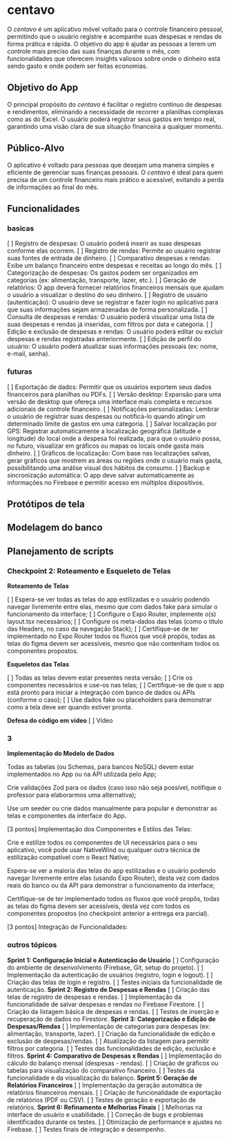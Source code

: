 # centavo

O *centavo* é um aplicativo móvel voltado para o controle financeiro pessoal, permitindo que o usuário registre e acompanhe suas despesas e rendas de forma prática e rápida. O objetivo do app é ajudar as pessoas a terem um controle mais preciso das suas finanças durante o mês, com funcionalidades que oferecem insights valiosos sobre onde o dinheiro está sendo gasto e onde podem ser feitas economias.

## Objetivo do App

O principal propósito do *centavo* é facilitar o registro contínuo de despesas e rendimentos, eliminando a necessidade de recorrer a planilhas complexas como as do Excel. O usuário poderá registrar seus gastos em tempo real, garantindo uma visão clara de sua situação financeira a qualquer momento.

## Público-Alvo

O aplicativo é voltado para pessoas que desejam uma maneira simples e eficiente de gerenciar suas finanças pessoais. O *centavo* é ideal para quem precisa de um controle financeiro mais prático e acessível, evitando a perda de informações ao final do mês.

## Funcionalidades
### basicas
[  ] Registro de despesas: O usuário poderá inserir as suas despesas conforme elas ocorrem.
[  ] Registro de rendas: Permite ao usuário registrar suas fontes de entrada de dinheiro.
[  ] Comparativo despesas x rendas: Exibe um balanço financeiro entre despesas e receitas ao longo do mês.
[  ] Categorização de despesas: Os gastos podem ser organizados em categorias (ex: alimentação, transporte, lazer, etc.).
[  ] Geração de relatórios: O app deverá fornecer relatórios financeiros mensais que ajudam o usuário a visualizar o destino do seu dinheiro.
[  ] Registro de usuário (autenticação): O usuário deve se registrar e fazer login no aplicativo para que suas informações sejam armazenadas de forma personalizada.
[  ] Consulta de despesas e rendas: O usuário poderá visualizar uma lista de suas despesas e rendas já inseridas, com filtros por data e categoria.
[  ] Edição e exclusão de despesas e rendas: O usuário poderá editar ou excluir despesas e rendas registradas anteriormente.
[  ] Edição de perfil do usuário: O usuário poderá atualizar suas informações pessoais (ex: nome, e-mail, senha).

### futuras
[  ] Exportação de dados: Permitir que os usuários exportem seus dados financeiros para planilhas ou PDFs.
[  ] Versão desktop: Expansão para uma versão de desktop que ofereça uma interface mais completa e recursos adicionais de controle financeiro.
[  ] Notificações personalizadas: Lembrar o usuário de registrar suas despesas ou notificá-lo quando atingir um determinado limite de gastos em uma categoria.
[  ] Salvar localização por GPS: Registrar automaticamente a localização geográfica (latitude e longitude) do local onde a despesa foi realizada, para que o usuário possa, no futuro, visualizar em gráficos ou mapas os locais onde gasta mais dinheiro.
[  ] Gráficos de localização: Com base nas localizações salvas, gerar gráficos que mostrem as áreas ou regiões onde o usuário mais gasta, possibilitando uma análise visual dos hábitos de consumo.
[  ] Backup e sincronização automática: O app deve salvar automaticamente as informações no Firebase e permitir acesso em múltiplos dispositivos.


## Protótipos de tela 


## Modelagem do banco


## Planejamento de scripts 
### **Checkpoint 2: Roteamento e Esqueleto de Telas**

**Roteamento de Telas**

 [  ] Espera-se ver todas as telas do app estilizadas e o usuário podendo navegar livremente entre elas, mesmo que com dados fake para simular o funcionamento da interface;
 [  ] Configure o Expo Router, implemente o(s) layout.tsx necessários;
 [  ] Configure os meta-dados das telas (como o título das Headers, no caso da navegação Stack);
 [  ] Certifique-se de ter implementado no Expo Router todos os fluxos que você propôs, todas as telas do figma devem ser acessíveis, mesmo que não contenham todos os componentes propostos.

**Esqueletos das Telas**

 [  ] Todas as telas devem estar presentes nesta versão;
 [  ] Crie os componentes necessários e use-os nas telas;
 [  ] Certifique-se de que o app está pronto para iniciar a integração com banco de dados ou APIs (conforme o caso);
 [  ] Use dados fake ou placeholders para demonstrar como a tela deve ser quando estiver pronta.

**Defesa do código em vídeo**
 [  ] Vídeo

### 3

**Implementação do Modelo de Dados**

Todas as tabelas (ou Schemas, para bancos NoSQL) devem estar implementados no App ou na API utilizada pelo App;

Crie validações Zod para os dados (caso isso não seja possível, notifique o professor para elaborarmos uma alternativa);

Use um seeder ou crie dados manualmente para popular e demonstrar as telas e componentes da interface do App.

[3 pontos] Implementação dos Componentes e Estilos das Telas: 

Crie e estilize todos os componentes de UI necessários para o seu aplicativo, você pode usar NativeWind ou qualquer outra técnica de estilização compatível com o React Native;

Espera-se ver a maioria das telas do app estilizadas e o usuário podendo navegar livremente entre elas (usando Expo Router), desta vez com dados reais do banco ou da API para demonstrar o funcionamento da interface;

Certifique-se de ter implementado todos os fluxos que você propôs, todas as telas do figma devem ser acessíveis, desta vez com todos os componentes propostos (no checkpoint anterior a entrega era parcial).

[3 pontos] Integração de Funcionalidades:


### outros tópicos

**Sprint 1: Configuração Inicial e Autenticação de Usuário**
 [  ] Configuração do ambiente de desenvolvimento (Firebase, Git, setup do projeto).
 [  ] Implementação da autenticação de usuários (registro, login e logout).
 [  ] Criação das telas de login e registro.
 [  ] Testes iniciais da funcionalidade de autenticação.
**Sprint 2: Registro de Despesas e Rendas**
 [  ] Criação das telas de registro de despesas e rendas.
 [  ] Implementação da funcionalidade de salvar despesas e rendas no Firebase Firestore.
 [  ] Criação da listagem básica de despesas e rendas.
 [  ] Testes de inserção e recuperação de dados no Firestore.
**Sprint 3: Categorização e Edição de Despesas/Rendas**
 [  ] Implementação de categorias para despesas (ex: alimentação, transporte, lazer).
 [  ] Criação da funcionalidade de edição e exclusão de despesas/rendas.
 [  ] Atualização da listagem para permitir filtros por categoria.
 [  ] Testes das funcionalidades de edição, exclusão e filtros.
**Sprint 4: Comparativo de Despesas x Rendas**
 [  ] Implementação do cálculo do balanço mensal (despesas - rendas).
 [  ] Criação de gráficos ou tabelas para visualização do comparativo financeiro.
 [  ] Testes da funcionalidade e da visualização do balanço.
**Sprint 5: Geração de Relatórios Financeiros**
 [  ] Implementação da geração automática de relatórios financeiros mensais.
 [  ] Criação de funcionalidade de exportação de relatórios (PDF ou CSV).
 [  ] Testes de geração e exportação de relatórios.
**Sprint 6: Refinamento e Melhorias Finais**
 [  ] Melhorias na interface do usuário e usabilidade.
 [  ] Correção de bugs e problemas identificados durante os testes.
 [  ] Otimização de performance e ajustes no Firebase.
 [  ] Testes finais de integração e desempenho.
